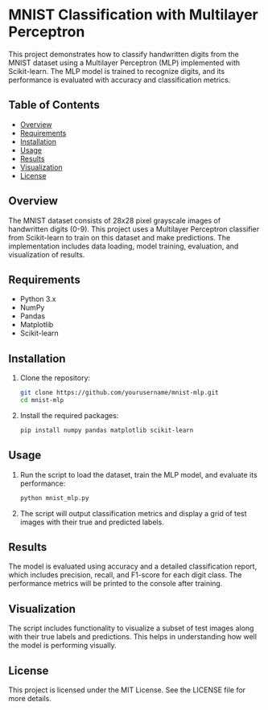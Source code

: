 # MNIST Classification with Multilayer Perceptron

This project demonstrates how to classify handwritten digits from the MNIST dataset using a Multilayer Perceptron (MLP) implemented with Scikit-learn. The MLP model is trained to recognize digits, and its performance is evaluated with accuracy and classification metrics.

## Table of Contents

- [Overview](#overview)
- [Requirements](#requirements)
- [Installation](#installation)
- [Usage](#usage)
- [Results](#results)
- [Visualization](#visualization)
- [License](#license)

## Overview

The MNIST dataset consists of 28x28 pixel grayscale images of handwritten digits (0-9). This project uses a Multilayer Perceptron classifier from Scikit-learn to train on this dataset and make predictions. The implementation includes data loading, model training, evaluation, and visualization of results.

## Requirements

- Python 3.x
- NumPy
- Pandas
- Matplotlib
- Scikit-learn

## Installation

1. Clone the repository:
   ```bash
   git clone https://github.com/yourusername/mnist-mlp.git
   cd mnist-mlp

2. Install the required packages:
   ```bash
   pip install numpy pandas matplotlib scikit-learn

## Usage

1. Run the script to load the dataset, train the MLP model, and evaluate its performance:
   ```bash
   python mnist_mlp.py
2. The script will output classification metrics and display a grid of test images with their true and predicted labels.

## Results

The model is evaluated using accuracy and a detailed classification report, which includes precision, recall, and F1-score for each digit class. The performance metrics will be printed to the console after training.

## Visualization

The script includes functionality to visualize a subset of test images along with their true labels and predictions. This helps in understanding how well the model is performing visually.

## License

This project is licensed under the MIT License. See the LICENSE file for more details.


















